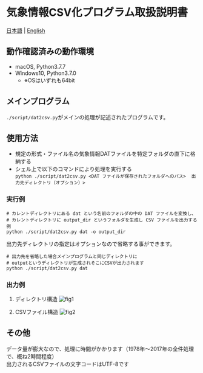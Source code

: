 # 気象情報CSV化プログラム取扱説明書
[日本語](README-ja.md) | [English](./README.md)

## 動作確認済みの動作環境
- macOS, Python3.7.7
- Windows10, Python3.7.0
  - ※OSはいずれも64bit

## メインプログラム
`./script/dat2csv.py`がメインの処理が記述されたプログラムです。

## 使⽤⽅法
- 規定の形式・ファイル名の気象情報DATファイルを特定フォルダの直下に格納する
- シェル上で以下のコマンドにより処理を実⾏する  
`python ./script/dat2csv.py <DAT ファイルが保存されたフォルダへのパス>  出⼒先ディレクトリ（オプション）>`

### 実⾏例
```
# カレントディレクトリにある dat という名前のフォルダの中の DAT ファイルを変換し、
# カレントディレクトリに output_dir というフォルダを⽣成し CSV ファイルを出⼒する例
python ./script/dat2csv.py dat -o output_dir
```

出⼒先ディレクトリの指定はオプションなので省略する事ができます。

```
# 出⼒先を省略した場合メインプログラムと同じディレクトリに
# outputというディレクトリが⽣成されそこにCSVが出⼒されます
python ./script/dat2csv.py dat
```

### 出⼒例
1. ディレクトリ構造
![fig1](https://github.com/wine-ai/dat2csv/assets/3130494/fbf01bdc-43de-4b49-8da1-e31937a0f090)

2. CSVファイル構造
![fig2](https://github.com/wine-ai/dat2csv/assets/3130494/ac4bf981-015d-4ce7-bab8-6d161db31a40)

## その他
データ量が膨⼤なので、処理に時間がかかります（1978年〜2017年の全件処理で、概ね2時間程度）  
出⼒されるCSVファイルの⽂字コードはUTF-8です
